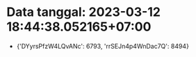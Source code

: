 # Data tanggal: 2023-03-12 18:44:38.052165+07:00

* {'DYyrsPfzW4LQvANc': 6793, 'rrSEJn4p4WnDac7Q': 8494}
